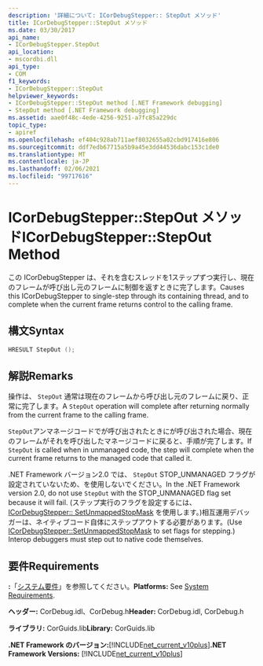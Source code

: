 ```yaml
---
description: '詳細について: ICorDebugStepper:: StepOut メソッド'
title: ICorDebugStepper::StepOut メソッド
ms.date: 03/30/2017
api_name:
- ICorDebugStepper.StepOut
api_location:
- mscordbi.dll
api_type:
- COM
f1_keywords:
- ICorDebugStepper::StepOut
helpviewer_keywords:
- ICorDebugStepper::StepOut method [.NET Framework debugging]
- StepOut method [.NET Framework debugging]
ms.assetid: aae0f48c-4ede-4256-9251-a7fc85a229dc
topic_type:
- apiref
ms.openlocfilehash: ef404c928ab711aef8032655a02cbd917416e806
ms.sourcegitcommit: ddf7edb67715a5b9a45e3dd44536dabc153c1de0
ms.translationtype: MT
ms.contentlocale: ja-JP
ms.lasthandoff: 02/06/2021
ms.locfileid: "99717616"
---
```

# <a name="icordebugstepperstepout-method"></a><span data-ttu-id="17ac4-103">ICorDebugStepper::StepOut メソッド</span><span class="sxs-lookup"><span data-stu-id="17ac4-103">ICorDebugStepper::StepOut Method</span></span>

<span data-ttu-id="17ac4-104">この ICorDebugStepper は、それを含むスレッドを1ステップずつ実行し、現在のフレームが呼び出し元のフレームに制御を返すときに完了します。</span><span class="sxs-lookup"><span data-stu-id="17ac4-104">Causes this ICorDebugStepper to single-step through its containing thread, and to complete when the current frame returns control to the calling frame.</span></span>  
  
## <a name="syntax"></a><span data-ttu-id="17ac4-105">構文</span><span class="sxs-lookup"><span data-stu-id="17ac4-105">Syntax</span></span>  
  
```cpp  
HRESULT StepOut ();  
```  
  
## <a name="remarks"></a><span data-ttu-id="17ac4-106">解説</span><span class="sxs-lookup"><span data-stu-id="17ac4-106">Remarks</span></span>  

 <span data-ttu-id="17ac4-107">操作は、 `StepOut` 通常は現在のフレームから呼び出し元のフレームに戻り、正常に完了します。</span><span class="sxs-lookup"><span data-stu-id="17ac4-107">A `StepOut` operation will complete after returning normally from the current frame to the calling frame.</span></span>  
  
 <span data-ttu-id="17ac4-108">`StepOut`アンマネージコードでが呼び出されたときにが呼び出された場合、現在のフレームがそれを呼び出したマネージコードに戻ると、手順が完了します。</span><span class="sxs-lookup"><span data-stu-id="17ac4-108">If `StepOut` is called when in unmanaged code, the step will complete when the current frame returns to the managed code that called it.</span></span>  
  
 <span data-ttu-id="17ac4-109">.NET Framework バージョン2.0 では、 `StepOut` STOP_UNMANAGED フラグが設定されていないため、を使用しないでください。</span><span class="sxs-lookup"><span data-stu-id="17ac4-109">In the .NET Framework version 2.0, do not use `StepOut` with the STOP_UNMANAGED flag set because it will fail.</span></span> <span data-ttu-id="17ac4-110">(ステップ実行のフラグを設定するには、 [ICorDebugStepper:: SetUnmappedStopMask](icordebugstepper-setunmappedstopmask-method.md) を使用します。)相互運用デバッガーは、ネイティブコード自体にステップアウトする必要があります。</span><span class="sxs-lookup"><span data-stu-id="17ac4-110">(Use [ICorDebugStepper::SetUnmappedStopMask](icordebugstepper-setunmappedstopmask-method.md) to set flags for stepping.) Interop debuggers must step out to native code themselves.</span></span>  
  
## <a name="requirements"></a><span data-ttu-id="17ac4-111">要件</span><span class="sxs-lookup"><span data-stu-id="17ac4-111">Requirements</span></span>  

 <span data-ttu-id="17ac4-112">**:**「[システム要件](../../get-started/system-requirements.md)」を参照してください。</span><span class="sxs-lookup"><span data-stu-id="17ac4-112">**Platforms:** See [System Requirements](../../get-started/system-requirements.md).</span></span>  
  
 <span data-ttu-id="17ac4-113">**ヘッダー:** CorDebug.idl、CorDebug.h</span><span class="sxs-lookup"><span data-stu-id="17ac4-113">**Header:** CorDebug.idl, CorDebug.h</span></span>  
  
 <span data-ttu-id="17ac4-114">**ライブラリ:** CorGuids.lib</span><span class="sxs-lookup"><span data-stu-id="17ac4-114">**Library:** CorGuids.lib</span></span>  
  
 <span data-ttu-id="17ac4-115">**.NET Framework のバージョン:**[!INCLUDE[net_current_v10plus](../../../../includes/net-current-v10plus-md.md)]</span><span class="sxs-lookup"><span data-stu-id="17ac4-115">**.NET Framework Versions:** [!INCLUDE[net_current_v10plus](../../../../includes/net-current-v10plus-md.md)]</span></span>
